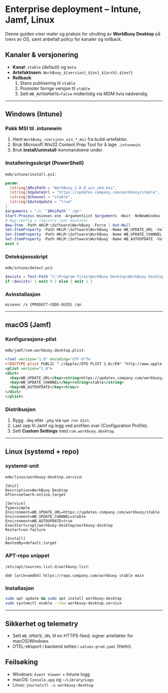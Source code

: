 # Enterprise deployment – Intune, Jamf, Linux

Denne guiden viser maler og praksis for utrulling av **WorkBuoy Desktop** på tvers av OS, samt anbefalt policy for kanaler og rollback.

## Kanaler & versjonering
- **Kanal**: `stable` (default) og `beta`
- **Artefaktnavn**: `WorkBuoy_${version}_${os}_${arch}.${ext}`
- **Rollback**:
  1. Stans publisering til `stable`
  2. Promoter forrige versjon til `stable`
  3. Sett `WB_AUTOUPDATE=false` midlertidig via MDM hvis nødvendig

---

## Windows (Intune)

### Pakk MSI til .intunewin
1. Hent `WorkBuoy_<versjon>_win_*.msi` fra build-artefakter.
2. Bruk Microsoft Win32 Content Prep Tool for å lage `.intunewin`.
3. Bruk **install/uninstall**-kommandoene under.

### Installeringsskript (PowerShell)
`mdm/intune/install.ps1`:
```powershell
param(
  [string]$MsiPath = "WorkBuoy_1.0.0_win_x64.msi",
  [string]$UpdateUrl = "https://updates.company.com/workbuoy/stable",
  [string]$Channel = "stable",
  [string]$AutoUpdate = "true"
)
$arguments = "/i `"$MsiPath`" /qn"
Start-Process msiexec.exe -ArgumentList $arguments -Wait -NoNewWindow
# App config i registry (per machine)
New-Item -Path HKLM:\Software\WorkBuoy -Force | Out-Null
Set-ItemProperty -Path HKLM:\Software\WorkBuoy -Name WB_UPDATE_URL -Value $UpdateUrl
Set-ItemProperty -Path HKLM:\Software\WorkBuoy -Name WB_UPDATE_CHANNEL -Value $Channel
Set-ItemProperty -Path HKLM:\Software\WorkBuoy -Name WB_AUTOUPDATE -Value $AutoUpdate
exit 0
```

### Deteksjonsskript
`mdm/intune/detect.ps1`:
```powershell
$exists = Test-Path "C:\Program Files\WorkBuoy Desktop\WorkBuoy Desktop.exe"
if ($exists) { exit 0 } else { exit 1 }
```

### Avinstallasjon
```
msiexec /x {PRODUCT-CODE-GUID} /qn
```

---

## macOS (Jamf)

### Konfigurasjons-plist
`mdm/jamf/com.workbuoy.desktop.plist`:
```xml
<?xml version="1.0" encoding="UTF-8"?>
<!DOCTYPE plist PUBLIC "-//Apple//DTD PLIST 1.0//EN" "http://www.apple.com/DTDs/PropertyList-1.0.dtd">
<plist version="1.0">
<dict>
  <key>WB_UPDATE_URL</key><string>https://updates.company.com/workbuoy/stable</string>
  <key>WB_UPDATE_CHANNEL</key><string>stable</string>
  <key>WB_AUTOUPDATE</key><true/>
</dict>
</plist>
```

### Distribusjon
1. Bygg `.dmg` eller `.pkg` via `npm run dist`.
2. Last opp til Jamf og legg ved profilen over (Configuration Profile).
3. Sett **Custom Settings** med `com.workbuoy.desktop`.

---

## Linux (systemd + repo)

### systemd-unit
`mdm/linux/workbuoy-desktop.service`:
```
[Unit]
Description=WorkBuoy Desktop
After=network-online.target

[Service]
Type=simple
Environment=WB_UPDATE_URL=https://updates.company.com/workbuoy/stable
Environment=WB_UPDATE_CHANNEL=stable
Environment=WB_AUTOUPDATE=true
ExecStart=/opt/workbuoy-desktop/workbuoy-desktop
Restart=on-failure

[Install]
WantedBy=default.target
```

### APT-repo snippet
`/etc/apt/sources.list.d/workbuoy.list`:
```
deb [arch=amd64] https://repo.company.com/workbuoy stable main
```

### Installasjon
```bash
sudo apt update && sudo apt install workbuoy-desktop
sudo systemctl enable --now workbuoy-desktop.service
```

---

## Sikkerhet og telemetry
- Sett `WB_UPDATE_URL` til en HTTPS-feed; signer artefakter for macOS/Windows.
- OTEL-eksport i backend settes i `values-prod.yaml` (Helm).

## Feilsøking
- Windows: `Event Viewer` + Intune logg
- macOS: `Console.app` og `~/Library/Logs`
- Linux: `journalctl -u workbuoy-desktop`
